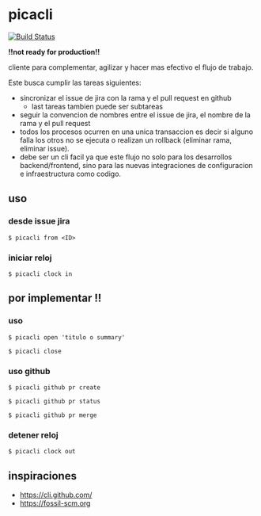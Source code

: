 # picacli

[![Build Status](https://travis-ci.org/bit4bit/picacli.svg?branch=main)](https://travis-ci.org/bit4bit/picacli)

**!!not ready for production!!**

cliente para complementar, agilizar y hacer mas efectivo el flujo de trabajo.

Este busca cumplir las tareas siguientes:

 - sincronizar el issue de jira con la rama y el pull request en github
   - last tareas tambien puede ser subtareas
 - seguir la convencion de nombres entre el issue de jira, el nombre de la rama y el pull request
 - todos los procesos ocurren en una unica transaccion es decir si alguno falla
 los otros no se ejecuta o realizan un rollback (eliminar rama, eliminar issue).
 - debe ser un cli facil ya que este flujo no solo para los desarrollos backend/frontend,
 sino para las nuevas integraciones de configuracion e infraestructura como codigo.


## uso

### desde issue jira

~~~
$ picacli from <ID>
~~~

### iniciar reloj

~~~
$ picacli clock in
~~~

## por implementar !!

### uso

~~~
$ picacli open 'titulo o summary'
~~~

~~~
$ picacli close
~~~


### uso github

~~~
$ picacli github pr create
~~~

~~~
$ picacli github pr status
~~~

~~~
$ picacli github pr merge
~~~


### detener reloj

~~~
$ picacli clock out
~~~


## inspiraciones

 - https://cli.github.com/
 - https://fossil-scm.org
